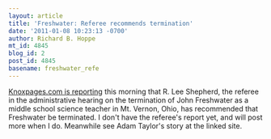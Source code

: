 ```yaml
---
layout: article
title: 'Freshwater: Referee recommends termination'
date: '2011-01-08 10:23:13 -0700'
author: Richard B. Hoppe
mt_id: 4845
blog_id: 2
post_id: 4845
basename: freshwater_refe
---
```

[Knoxpages.com is reporting](http://knoxpages.com/?NewsID=8263&amp;CatID=1) this morning that R. Lee Shepherd, the referee in the administrative hearing on the termination of John Freshwater as a middle school science teacher in Mt. Vernon, Ohio, has recommended that Freshwater be terminated.  I don't have the referee's report yet, and will post more when I do.  Meanwhile see Adam Taylor's story at the linked site.
